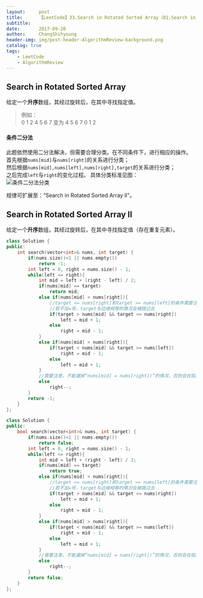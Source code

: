 ```yaml
---
layout:     post
title:      【LeetCode】33.Search in Rotated Sorted Array（81.Search in Rotated Sorted Array II）
subtitle:   
date:       2017-09-20
author:     ChangShihyoung
header-img: img/post-header-AlgorithmReview-background.png
catalog: true
tags:
    - LeetCode
    - AlgorithmReview
---
```


## Search in Rotated Sorted Array 
给定一个**升序**数组，其经过旋转后，在其中寻找指定值。  

> 例如：  
> 0 1 2 4 5 6 7 变为 4 5 6 7 0 1 2   

#### 条件二分法  
此题依然使用二分法解决，但需要合理分类。在不同条件下，进行相应的操作。  
首先根据`nums[mid]`与`nums[right]`的关系进行分类；  
然后根据`nums[mid],nums[left],nums[right],target`的关系进行分类；  
之后完成`left`与`right`的变化过程。
具体分类标准见图：  
![条件二分法分类](****)  

规律可扩展至：“Search in Rotated Sorted Array II”。   
## Search in Rotated Sorted Array II  
给定一个**升序**数组，其经过旋转后，在其中寻找指定值（存在重复元素）。  

```C++
class Solution {
public:
    int search(vector<int>& nums, int target) {
        if(nums.size()<1 || nums.empty())
			return -1;
		int left = 0, right = nums.size() - 1;
		while(left <= right){
			int mid = left + (right - left) / 2;
			if(nums[mid] == target)
				return mid;
			else if(nums[mid] < nums[right]){
                //target <= nums[right]和target >= nums[left]的条件需要注意
                //若不加=号，target与边缘相等的情况会被跳过去
				if(target > nums[mid] && target <= nums[right])
					left = mid + 1;
				else
					right = mid - 1;
			}
			else if(nums[mid] > nums[right]){
				if(target < nums[mid] && target >= nums[left])
					right = mid - 1;
				else
					left = mid + 1;
			}			
			//需要注意，不能漏掉“nums[mid] = nums[right])”的情况，否则会在陷入死循环
			else
				right--;
		}
		return -1;
    }
};
```

```C++
class Solution {
public:
    bool search(vector<int>& nums, int target) {
        if(nums.size()<1 || nums.empty())
			return false;
		int left = 0, right = nums.size() - 1;
		while(left <= right){
			int mid = left + (right - left) / 2;
			if(nums[mid] == target)
				return true;
			else if(nums[mid] < nums[right]){
                //target <= nums[right]和target >= nums[left]的条件需要注意
                //若不加=号，target与边缘相等的情况会被跳过去
				if(target > nums[mid] && target <= nums[right])
					left = mid + 1;
				else
					right = mid - 1;
			}
			else if(nums[mid] > nums[right]){
				if(target < nums[mid] && target >= nums[left])
					right = mid - 1;
				else
					left = mid + 1;
			}			
			//需要注意，不能漏掉“nums[mid] = nums[right])”的情况，否则会在陷入死循环
			else
				right--;
		}
		return false;
    }
};
```